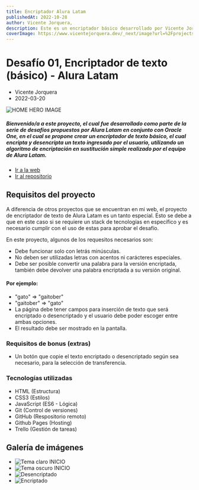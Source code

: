 ```yaml
---
title: Encriptador Alura Latam
publishedAt: 2022-10-28
author: Vicente Jorquera,
description: Este es un encriptador básico desarrollado por Vicente Jorquera como desafío propuesto por alura latam en conjunto con Oracle One.
coverImage: https://www.vicentejorquera.dev/_next/image?url=%2Fprojects%2Fthumbnails%2Fencriptador-mockup.webp&w=1200&q=75
---
```

# Desafío 01, Encriptador de texto (básico) - Alura Latam

- Vicente Jorquera
- 2022-03-20

![HOME HERO IMAGE](https://www.vicentejorquera.dev/_next/image?url=%2Fprojects%2Fthumbnails%2Fencriptador-mockup.webp&w=1200&q=75)


##### Bienvenido/a a este proyecto, el cual fue desarrollado como parte de la serie de desafíos propuestos por Alura Latam en conjunto con Oracle One, en el cual se propone crear un encriptador de texto básico, el cual encripta y desencripta un texto ingresado por el usuario, utilizando un algoritmo de encriptación en sustitución simple realizado por el equipo de Alura Latam.

- [Ir a la web](https://jvicente20-calculator-app.netlify.app/)
- [Ir al repositorio](https://vicentej20.github.io/encriptador_Alura/)


## Requisitos del proyecto

A diferencia de otros proyectos que se encuentran en mi web, el proyecto de encriptador de texto de Alura Latam es un tanto especial. Esto se debe a que en este caso si se requiere un stack de tecnologías en específico y es necesario cumplir con el uso de estas para aprobar el desafío.

En este proyecto, algunos de los requesitos necesarios son:

- Debe funcionar solo con letrás minúsculas.
- No deben ser utilizadas letras con acentos ni carácteres especiales.
- Debe ser posible convertir una palabra para la versión encriptada, también debe devolver una palabra encriptada a su versión original.

#### Por ejemplo:

- "gato" => "gaitober"
- "gaitober" => "gato"
- La página debe tener campos para inserción de texto que será encriptado o desencriptado y el usuario debe poder escoger entre ambas opciones.
- El resultado debe ser mostrado en la pantalla.

### Requisitos de bonus (extras)

- Un botón que copie el texto encriptado o desencriptado según sea necesario, para la selección de transferencia.

### Tecnologías utilizadas

- HTML (Estructura)
- CSS3 (Estilos)
- JavaScript (ES6 - Lógica)
- Git (Control de versiones)
- GitHub (Respositorio remoto)
- Github Pages (Hosting)
- Trello (Gestión de tareas)

## Galería de imágenes

- ![Tema claro INICIO](https://www.vicentejorquera.dev/images/lightthemeencriptador.webp)
- ![Tema oscuro INICIO](https://www.vicentejorquera.dev/images/darthemeencriptador.webp)
- ![Desencriptado](https://www.vicentejorquera.dev/images/examplealgoritmencriptador.webp)
- ![Encriptado](https://www.vicentejorquera.dev/images/examplealgoritmencriptador2.webp)
